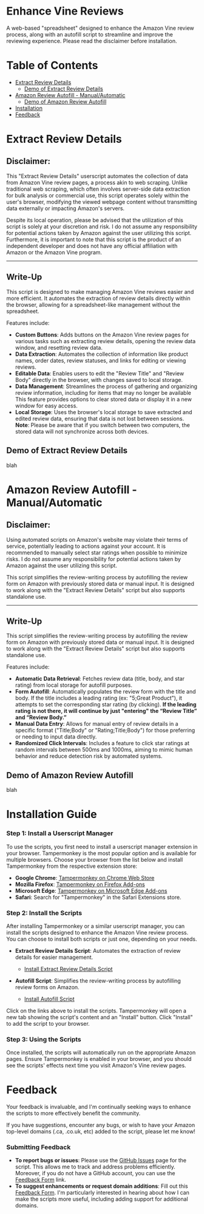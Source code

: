 
# Enhance Vine Reviews
A web-based "spreadsheet" designed to enhance the Amazon Vine review process, along with an autofill script to streamline and improve the reviewing experience. Please read the disclaimer before installation.

# Table of Contents
- [Extract Review Details](#extract-review-details)
    - [Demo of Extract Review Details](#demo-of-extract-review-details)
- [Amazon Review Autofill - Manual/Automatic](#amazon-review-autofill---manualautomatic)
  - [Demo of Amazon Review Autofill](#demo-of-amazon-review-autofill)
- [Installation](#installation-guide)
- [Feedback](#feedback)

# Extract Review Details

## Disclaimer:
This "Extract Review Details" userscript automates the collection of data from Amazon Vine review pages, a process akin to web scraping. Unlike traditional web scraping, which often involves server-side data extraction for bulk analysis or commercial use, this script operates solely within the user's browser, modifying the viewed webpage content without transmitting data externally or impacting Amazon's servers.

Despite its local operation, please be advised that the utilization of this script is solely at your discretion and risk. I do not assume any responsibility for potential actions taken by Amazon against the user utilizing this script. Furthermore, it is important to note that this script is the product of an independent developer and does not have any official affiliation with Amazon or the Amazon Vine program.

---
## Write-Up
This script is designed to make managing Amazon Vine reviews easier and more efficient. It automates the extraction of review details directly within the browser, allowing for a spreadsheet-like management without the spreadsheet. 

Features include:
- **Custom Buttons**: Adds buttons on the Amazon Vine review pages for various tasks such as extracting review details, opening the review data window, and resetting review data.
- **Data Extraction**: Automates the collection of information like product names, order dates, review statuses, and links for editing or viewing reviews.
- **Editable Data**: Enables users to edit the "Review Title" and "Review Body" directly in the browser, with changes saved to local storage.
- **Data Management**: Streamlines the process of gathering and organizing review information, including for items that may no longer be available This feature provides options to clear stored data or display it in a new window for easy access.
- **Local Storage**: Uses the browser's local storage to save extracted and edited review data, ensuring that data is not lost between sessions.     
  **Note**: Please be aware that if you switch between two computers, the stored data will not synchronize across both devices.

## Demo of Extract Review Details
blah


# Amazon Review Autofill - Manual/Automatic

## Disclaimer:
Using automated scripts on Amazon's website may violate their terms of service, potentially leading to actions against your account. It is recommended to manually select star ratings when possible to minimize risks. I do not assume any responsibility for potential actions taken by Amazon against the user utilizing this script.

This script simplifies the review-writing process by autofilling the review form on Amazon with previously stored data or manual input. It is designed to work along with the "Extract Review Details" script but also supports standalone use.

---
## Write-Up
This script simplifies the review-writing process by autofilling the review form on Amazon with previously stored data or manual input. It is designed to work along with the "Extract Review Details" script but also supports standalone use.

Features include:
- **Automatic Data Retrieval**: Fetches review data (title, body, and star rating) from local storage for autofill purposes.
- **Form Autofill**: Automatically populates the review form with the title and body. If the title includes a leading rating (ex: "5;Great Product"), it attempts to set the corresponding star rating (by clicking). **If the leading rating is not there, it will continue by just "entering" the “Review Title” and “Review Body.”**
- **Manual Data Entry**: Allows for manual entry of review details in a specific format ("Title;Body" or "Rating;Title;Body") for those preferring or needing to input data directly.
- **Randomized Click Intervals**: Includes a feature to click star ratings at random intervals between 500ms and 1000ms, aiming to mimic human behavior and reduce detection risk by automated systems.

## Demo of Amazon Review Autofill
blah 

# Installation Guide
### Step 1: Install a Userscript Manager

To use the scripts, you first need to install a userscript manager extension in your browser. Tampermonkey is the most popular option and is available for multiple browsers. Choose your browser from the list below and install Tampermonkey from the respective extension store:

- **Google Chrome**: [Tampermonkey on Chrome Web Store](https://chrome.google.com/webstore/detail/tampermonkey/dhdgffkkebhmkfjojejmpbldmpobfkfo)
- **Mozilla Firefox**: [Tampermonkey on Firefox Add-ons](https://addons.mozilla.org/en-US/firefox/addon/tampermonkey/)
- **Microsoft Edge**: [Tampermonkey on Microsoft Edge Add-ons](https://microsoftedge.microsoft.com/addons/detail/tampermonkey/dhdgffkkebhmkfjojejmpbldmpobfkfo)
- **Safari**: Search for "Tampermonkey" in the Safari Extensions store.

### Step 2: Install the Scripts

After installing Tampermonkey or a similar userscript manager, you can install the scripts designed to enhance the Amazon Vine review process. You can choose to install both scripts or just one, depending on your needs.

- **Extract Review Details Script**: Automates the extraction of review details for easier management.
  - [Install Extract Review Details Script](https://github.com/heminp16/Vine-Customization/raw/main/extract-review-details.user.js)

- **Autofill Script**: Simplifies the review-writing process by autofilling review forms on Amazon.
  - [Install Autofill Script](https://github.com/heminp16/Vine-Customization/raw/main/review-autofill.user.js)

Click on the links above to install the scripts. Tampermonkey will open a new tab showing the script's content and an "Install" button. Click "Install" to add the script to your browser.

### Step 3: Using the Scripts

Once installed, the scripts will automatically run on the appropriate Amazon pages. Ensure Tampermonkey is enabled in your browser, and you should see the scripts' effects next time you visit Amazon's Vine review pages.

# Feedback
Your feedback is invaluable, and I'm continually seeking ways to enhance the scripts to more effectively benefit the community. 

If you have suggestions, encounter any bugs, or wish to have your Amazon top-level domains (.ca, .co.uk, etc) added to the script, please let me know!

### Submitting Feedback

- **To report bugs or issues**: Please use the [GitHub Issues](https://github.com/heminp16/Vine-Customization/issues) page for the script. This allows me to track and address problems efficiently. Moreover, if you do not have a GitHub account, you can use the [Feedback Form](https://forms.gle/7J7nEvBZXyYwCa5C8) link.
- **To suggest enhancements or request domain additions**: Fill out this [Feedback Form](https://forms.gle/7J7nEvBZXyYwCa5C8). I'm particularly interested in hearing about how I can make the scripts more useful, including adding support for additional domains.
